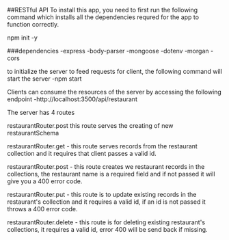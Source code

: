 ##RESTful API
To install this app, you need to first run the following command which installs all the dependencies requred for the app to function correctly.

npm init -y

###dependencies
-express
-body-parser
-mongoose
-dotenv
-morgan
-cors

to initialize the server to feed requests for client, the following command will start the server
-npm start

Clients can consume the resources of the server by accessing the following endpoint
-http://localhost:3500/api/restaurant

The server has 4 routes

restaurantRouter.post
this route serves the creating of new restaurantSchema

restaurantRouter.get - this route serves records from the restaurant collection and it requires that client passes a valid id.

restaurantRouter.post - this route creates we restaurant records in the collections, the restaurant name is a required field and if not passed it will give you a 400 error code.

restaurantRouter.put - this route is to update existing records in the restaurant's collection and it requires a valid id, if an id is not passed it throws a 400 error code.

restaurantRouter.delete - this route is for deleting existing restaurant's collections, it requires a valid id, error 400 will be send back if missing.

